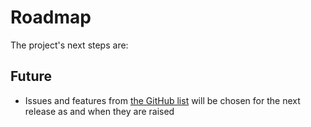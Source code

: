 # Roadmap

The project's next steps are:

## Future

* Issues and features from [the GitHub list](https://github.com/GivePenny/GherkinSpec/issues) will be chosen for the next release as and when they are raised
